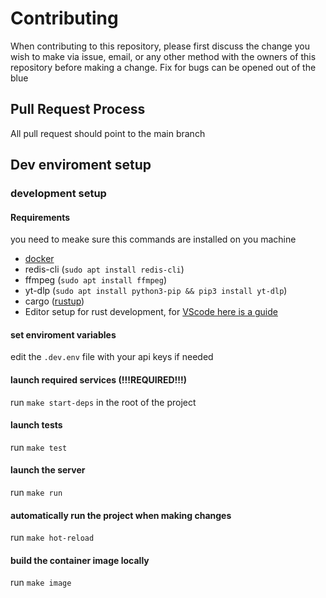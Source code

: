 # Contributing

When contributing to this repository, please first discuss the change you wish to make via issue,
email, or any other method with the owners of this repository before making a change.
Fix for bugs can be opened out of the blue

## Pull Request Process

All pull request should point to the main branch

## Dev enviroment setup
### development setup
#### Requirements

you need to meake sure this commands are installed on you machine
- [docker](https://docs.docker.com/desktop/install/linux-install/) 
- redis-cli (`sudo apt install redis-cli`)
- ffmpeg (`sudo apt install ffmpeg`)
- yt-dlp (`sudo apt install python3-pip && pip3 install yt-dlp`) 
- cargo ([rustup](https://rustup.rs/))
- Editor setup for rust development, for [VScode here is a guide](https://code.visualstudio.com/docs/languages/rust)

#### set enviroment variables

edit the `.dev.env` file with your api keys if needed

#### launch required services (!!!REQUIRED!!!)
run `make start-deps` in the root of the project

#### launch tests
run `make test`

#### launch the server
run `make run`

#### automatically run the project when making changes
run `make hot-reload`

#### build the container image locally
run `make image`
